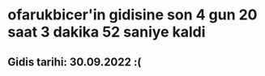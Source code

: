 # ofarukbicer'in gidisine son 4 gun 20 saat 3 dakika 52 saniye kaldi

## Gidis tarihi: 30.09.2022 :(